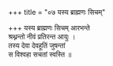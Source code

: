 +++
title = "०७ यस्य ब्राह्मणः सिचम्"

+++
यस्य ब्राह्मणः सिचम् आरभन्ते  
श्रथ्नन्तो नीवं प्रतिरन्त आयुः ।  
तस्य देवा देवहूतिं जुषन्तां  
स विश्वहा सचतां स्वस्ति ॥